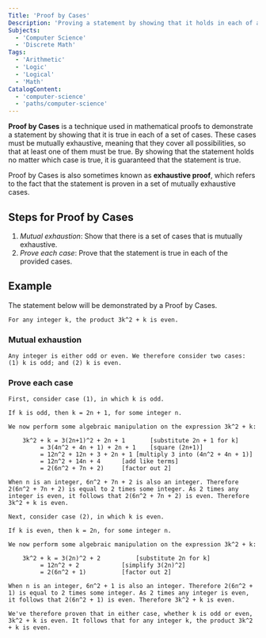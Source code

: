 ```yaml
---
Title: 'Proof by Cases'
Description: 'Proving a statement by showing that it holds in each of a set of mutually exhaustive cases.'
Subjects:
  - 'Computer Science'
  - 'Discrete Math'
Tags:
  - 'Arithmetic'
  - 'Logic'
  - 'Logical'
  - 'Math'
CatalogContent:
  - 'computer-science'
  - 'paths/computer-science'
---
```


**Proof by Cases** is a technique used in mathematical proofs to demonstrate a statement by showing that it is true in each of a set of cases. These cases must be mutually exhaustive, meaning that they cover all possibilities, so that at least one of them must be true. By showing that the statement holds no matter which case is true, it is guaranteed that the statement is true.

Proof by Cases is also sometimes known as **exhaustive proof**, which refers to the fact that the statement is proven in a set of mutually exhaustive cases.

## Steps for Proof by Cases

1. _Mutual exhaustion_: Show that there is a set of cases that is mutually exhaustive.
2. _Prove each case_: Prove that the statement is true in each of the provided cases.

## Example

The statement below will be demonstrated by a Proof by Cases.

```pseudo
For any integer k, the product 3k^2 + k is even.
```

### Mutual exhaustion

```pseudo
Any integer is either odd or even. We therefore consider two cases: (1) k is odd; and (2) k is even.
```

### Prove each case

```pseudo
First, consider case (1), in which k is odd.

If k is odd, then k = 2n + 1, for some integer n.

We now perform some algebraic manipulation on the expression 3k^2 + k:

	3k^2 + k = 3(2n+1)^2 + 2n + 1		[substitute 2n + 1 for k]
		 = 3(4n^2 + 4n + 1) + 2n + 1	[square (2n+1)]
		 = 12n^2 + 12n + 3 + 2n + 1	[multiply 3 into (4n^2 + 4n + 1)]
		 = 12n^2 + 14n + 4		[add like terms]
		 = 2(6n^2 + 7n + 2)		[factor out 2]

When n is an integer, 6n^2 + 7n + 2 is also an integer. Therefore 2(6n^2 + 7n + 2) is equal to 2 times some integer. As 2 times any integer is even, it follows that 2(6n^2 + 7n + 2) is even. Therefore 3k^2 + k is even.

Next, consider case (2), in which k is even.

If k is even, then k = 2n, for some integer n.

We now perform some algebraic manipulation on the expression 3k^2 + k:

	3k^2 + k = 3(2n)^2 + 2			[substitute 2n for k]
		 = 12n^2 + 2			[simplify 3(2n)^2]
		 = 2(6n^2 + 1)			[factor out 2]

When n is an integer, 6n^2 + 1 is also an integer. Therefore 2(6n^2 + 1) is equal to 2 times some integer. As 2 times any integer is even, it follows that 2(6n^2 + 1) is even. Therefore 3k^2 + k is even.

We've therefore proven that in either case, whether k is odd or even, 3k^2 + k is even. It follows that for any integer k, the product 3k^2 + k is even.
```
